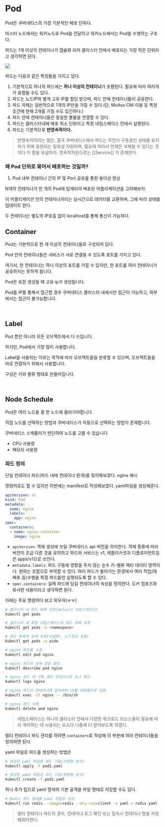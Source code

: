 # Pod

Pod은 쿠버네티스의 가장 기본적인 배포 단위다.

마스터 노드에서는 워커노드로 Pod을 전달하고 워커노드에서는 Pod을 수행하는 구조다.

파드는 1개 이상의 컨테이너가 캡슐화 되어 클러스터 안에서 배포되는 가장 작은 단위라고 생각하면 된다.

![](https://img1.daumcdn.net/thumb/R1280x0/?scode=mtistory2&fname=https%3A%2F%2Fblog.kakaocdn.net%2Fdn%2FctN0nC%2FbtqM5VlDbOg%2Fhz31qGnbzLxAnnsfThKwGk%2Fimg.png)

파드는 다음과 같은 특징들을 가지고 있다.

1. 기본적으로 하나의 파드에는 **하나 이상의 컨테이너**가 포함된다. 필요에 따라 여러개가 표함될 수도 있다.
2. 파드는 노드IP와 별개 고유 IP를 할당 받으며, 파드 안에 컨테이너들이 공유한다.
3. 파드 자체는 일반적으로 1개의 IP만을 가질 수 있다.(단, Multus CNI 이용 등 특정 조건에 한해 2개를 가질 수도 있긴하다.)
4. 파드 안에 컨테이너들은 동일한 볼륨을 연결할 수 있다.
5. 파드는 클러스터내에 배포 최소 단위이고 특정 네임스페이스 안에서 실행된다.
6. 파드는 기본적으로 **반영속적이다.**

> 반영속적이라는 말은, 결국 쿠버네티스에서 파드는 무언가 구동중인 상태를 유지하기 위해 동원되는 일회성 자원이며, 필요에 따라서 언제든 삭제될 수 있다는 것이다 이 점을 유념하자. 영속적자원으로는 [[Service]] 가 존재한다.

  
### 왜 Pod 단위로 묶어서 배포하는 것일까?

  
1. Pod 내부 컨테이너 간의 IP 및 Port 공유를 통한 용이성 향상

N개의 컨테이너가 한 개의 Pod에 탑재되어 배포된 어플리케이션을 고려해보자.

이 어플리케이션 안의 컨테이너끼리는 실시간으로 데이터를 교환하며, 그에 따라 상태를 업데이트 한다.

두 컨테이너는 별도의 IP호출 없이 localhost를 통해 통신이 가능하다.

## Container

Pod는 기본적으로 한 개 이상의 컨테이너들로 구성되어 있다.

Pod 안의 컨테이너들은 서비스가 서로 연결될 수 있도록 포트를 가지고 있다.

여기서, 한 컨테이너는 하나 이상의 포트를 가질 수 있지만, 한 포트를 여러 컨테이너가 공유하지는 못하게 됩니다.

Pod은 또한 생성될 때 고유 ip가 생성됩니다.

Pod를 IP를 통해서 접근할 경우 쿠버네티스 클러스터 내에서만 접근이 가능하고, 외부에서는 접근이 불가능합니다.

  
<br>

## Label

Pod 뿐만 아니라 모든 오브젝트에서 다 쓰입니다.

하지만, Pod에서 가장 많이 사용합니다.

Label을 사용하는 이유는 목적에 따라 오브젝트들을 분류할 수 있으며, 오브젝트들을 따로 연결하기 위해서 사용합니다.

구성은 키와 밸류 형태로 만들어집니다.
  
<br>

## Node Schedule

Pod은 여러 노드들 중 한 노드에 올라가야합니다.

직접 노드를 선택하는 방법과 쿠버네티스가 자동으로 선택하는 방법이 존재합니다.

쿠버네티스 스케쥴러가 판단하여 노드를 고를 수 있습니다
- CPU 사용량
- 메모리 사용량


### 파드 정의

단일 컨테이너 파드(파드 내에 컨테이너 한개)를 정의해보겠다. nginx 예시

명령어로도 할 수 있지만 이번에는 manifest로 작성해보겠다. yaml파일을 생성해준다.

```yaml
apiVersion: v1
kind: Pod
metadata:
  name: nginx
  labels:
    app: nginx
spec:
  containers:
  - name: nginx-container
    image: nginx
```

- `apiVersion`:  객체 생성에 쓰일 쿠버네티스 api 버전을 의미한다. 객체 종류에 따라 버전이 조금 다른 것을 유의하고 파드와 서비스는 v1, 레플리카셋과 디플로이먼트등은 apps/v1으로 쓰인다.
- `metadata.labels`: 파드 구동에 영향을 주지 않는 순수 키-밸류 메타 데이터 영역이다. 원하는 조합으로 부여할 수 있다. 여러 파드가 돌아가는 환경에서 여러 작업(재배포 등)수행을 특정 파드들만 실행되도록 할 수 있다.
- `spec.containers`: 실제 파드에 담길 컨테이너의 속성을 정의한다. 도커 컴포즈와 유사한 내용이라고 생각하면 된다.

아래는 주요 명령어다 보고 외우자(ㅠㅠ)

```bash
# 클러스터 내 파드 목록 조회(default 네임스페이스)
kubectl get pods

# 클러스터 내 특정 네임스페이스의 파드 목록 조회
kubectl get pods -n <namespace>

# 파드 목록의 상세 조회(사설IP, 노드정보 포함)
kubectl get pods -o wide

# nginx 파드를 수정
kubectl edit pod nginx

# nginx 파드의 상세 정보 확인
kubectl describe pod nginx

# nginx 파드 내 구동 중인 컨테이너의 로그 확인
kubectl logs nginx				

# nginx 파드의 컨테이너에 접속하여 sh를 대화형으로 실행
kubectl exec -it nginx -- /bin/sh 

# nginx 파드 삭제
kubectl delete pod nginx
```

> 네임스페이스는 하나의 클러스터 안에서 다양한 워크로드 리소스들이 필요에 따라 격리하는 데 사용되는 요소다 나중에 더 알아보도록 하겠다.


멀티 컨테이너 파드 관리를 하려면 `containers`로 작성해 이 부분에 여러 컨테이너들을 정의하면 된다.

yaml 파일로 파드를 생성하는 방법은 

```bash
# 생성된 yaml 파일로 파드 구동(선언형 방식)
kubectl apply -f pod1.yaml

# 생성된 yaml 파일로 파드 구동(명령형 방식)
kubectl create -f pod1.yaml
```

하나 추가 팁으로 yaml 명세의 기본 골격을 파일 형태로 저장할 수도 있다.

```bash
# Redis 파드 명세를 yaml 파일로 생성
kubectl run redis --image=redis --dry-run=client -o yaml > redis.yaml
```

> 멀티 컨테이너 파드의 경우, 컨테이너 로그 확인 또는 접속시 컨테이너 명을 지정해줘야한다.